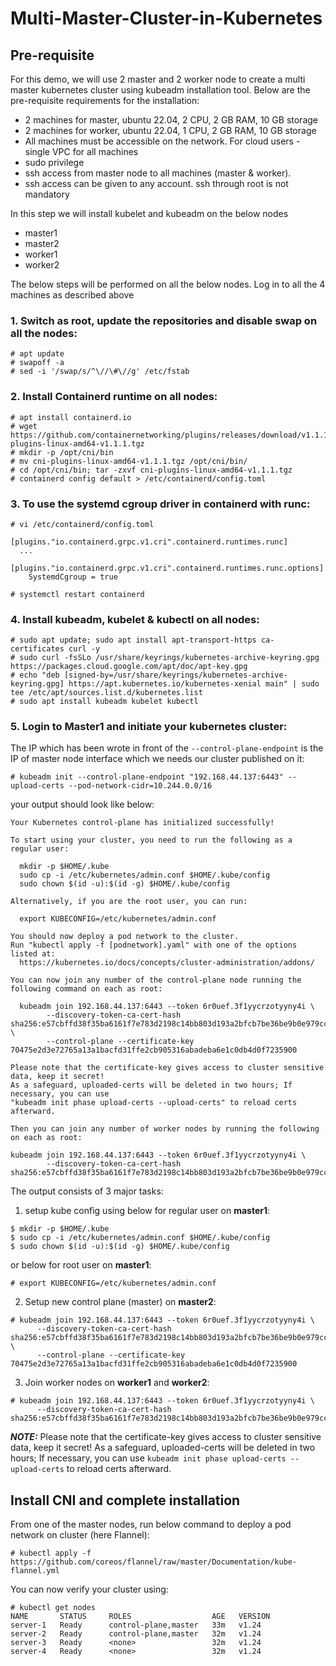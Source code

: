 # Multi-Master-Cluster-in-Kubernetes

## Pre-requisite
For this demo, we will use 2 master and 2 worker node to create a multi master kubernetes cluster using kubeadm installation tool. Below are the pre-requisite requirements for the installation:

* 2 machines for master, ubuntu 22.04, 2 CPU, 2 GB RAM, 10 GB storage
* 2 machines for worker, ubuntu 22.04, 1 CPU, 2 GB RAM, 10 GB storage
* All machines must be accessible on the network. For cloud users - single VPC for all machines
* sudo privilege
* ssh access from master node to all machines (master & worker).
* ssh access can be given to any account. ssh through root is not mandatory

In this step we will install kubelet and kubeadm on the below nodes

* master1
* master2
* worker1
* worker2

The below steps will be performed on all the below nodes.
Log in to all the 4 machines as described above

### 1. Switch as root, update the repositories and disable swap on all the nodes:
```
# apt update
# swapoff -a 
# sed -i '/swap/s/^\//\#\//g' /etc/fstab
```

### 2. Install Containerd runtime on all nodes:
```
# apt install containerd.io
# wget https://github.com/containernetworking/plugins/releases/download/v1.1.1/cni-plugins-linux-amd64-v1.1.1.tgz
# mkdir -p /opt/cni/bin
# mv cni-plugins-linux-amd64-v1.1.1.tgz /opt/cni/bin/
# cd /opt/cni/bin; tar -zxvf cni-plugins-linux-amd64-v1.1.1.tgz
# containerd config default > /etc/containerd/config.toml
```

### 3. To use the systemd cgroup driver in containerd with runc:
```
# vi /etc/containerd/config.toml

[plugins."io.containerd.grpc.v1.cri".containerd.runtimes.runc]
  ...
  [plugins."io.containerd.grpc.v1.cri".containerd.runtimes.runc.options]
    SystemdCgroup = true

# systemctl restart containerd
```

### 4. Install kubeadm, kubelet & kubectl on all nodes:
```
# sudo apt update; sudo apt install apt-transport-https ca-certificates curl -y
# sudo curl -fsSLo /usr/share/keyrings/kubernetes-archive-keyring.gpg https://packages.cloud.google.com/apt/doc/apt-key.gpg
# echo "deb [signed-by=/usr/share/keyrings/kubernetes-archive-keyring.gpg] https://apt.kubernetes.io/kubernetes-xenial main" | sudo tee /etc/apt/sources.list.d/kubernetes.list
# sudo apt install kubeadm kubelet kubectl
```

### 5. Login to Master1 and initiate your kubernetes cluster:
The IP which has been wrote in front of the ```--control-plane-endpoint``` is the IP of master node interface which we needs our cluster published on it:
```
# kubeadm init --control-plane-endpoint "192.168.44.137:6443" --upload-certs --pod-network-cidr=10.244.0.0/16
```
your output should look like below:
```
Your Kubernetes control-plane has initialized successfully!

To start using your cluster, you need to run the following as a regular user:

  mkdir -p $HOME/.kube
  sudo cp -i /etc/kubernetes/admin.conf $HOME/.kube/config
  sudo chown $(id -u):$(id -g) $HOME/.kube/config

Alternatively, if you are the root user, you can run:

  export KUBECONFIG=/etc/kubernetes/admin.conf

You should now deploy a pod network to the cluster.
Run "kubectl apply -f [podnetwork].yaml" with one of the options listed at:
  https://kubernetes.io/docs/concepts/cluster-administration/addons/

You can now join any number of the control-plane node running the following command on each as root:

  kubeadm join 192.168.44.137:6443 --token 6r0uef.3f1yycrzotyyny4i \
        --discovery-token-ca-cert-hash sha256:e57cbffd38f35ba6161f7e783d2198c14bb803d193a2bfcb7be36be9b0e979cc \
        --control-plane --certificate-key 70475e2d3e72765a13a1bacfd31ffe2cb905316abadeba6e1c0db4d0f7235900

Please note that the certificate-key gives access to cluster sensitive data, keep it secret!
As a safeguard, uploaded-certs will be deleted in two hours; If necessary, you can use
"kubeadm init phase upload-certs --upload-certs" to reload certs afterward.

Then you can join any number of worker nodes by running the following on each as root:

kubeadm join 192.168.44.137:6443 --token 6r0uef.3f1yycrzotyyny4i \
        --discovery-token-ca-cert-hash sha256:e57cbffd38f35ba6161f7e783d2198c14bb803d193a2bfcb7be36be9b0e979cc
```
The output consists of 3 major tasks:
  1. setup kube config using below for regular user on **master1**:
  ```
  $ mkdir -p $HOME/.kube
  $ sudo cp -i /etc/kubernetes/admin.conf $HOME/.kube/config
  $ sudo chown $(id -u):$(id -g) $HOME/.kube/config
  ```
  or below for root user on **master1**:
  ```
  # export KUBECONFIG=/etc/kubernetes/admin.conf
  ```
  
  2. Setup new control plane (master) on **master2**:
  ```
  # kubeadm join 192.168.44.137:6443 --token 6r0uef.3f1yycrzotyyny4i \
        --discovery-token-ca-cert-hash sha256:e57cbffd38f35ba6161f7e783d2198c14bb803d193a2bfcb7be36be9b0e979cc \
        --control-plane --certificate-key 70475e2d3e72765a13a1bacfd31ffe2cb905316abadeba6e1c0db4d0f7235900
  ```
  
  3. Join worker nodes on **worker1** and **worker2**:
  ```
  # kubeadm join 192.168.44.137:6443 --token 6r0uef.3f1yycrzotyyny4i \
        --discovery-token-ca-cert-hash sha256:e57cbffd38f35ba6161f7e783d2198c14bb803d193a2bfcb7be36be9b0e979cc
  ```
 
  ***NOTE:***
  Please note that the certificate-key gives access to cluster sensitive data, keep it secret!
  As a safeguard, uploaded-certs will be deleted in two hours; If necessary, you can use
  ```kubeadm init phase upload-certs --upload-certs``` to reload certs afterward.
  
## Install CNI and complete installation
From one of the master nodes, run below command to deploy a pod network on cluster (here Flannel):
```
# kubectl apply -f https://github.com/coreos/flannel/raw/master/Documentation/kube-flannel.yml
```

You can now verify your cluster using:
```
# kubectl get nodes
NAME       STATUS     ROLES                  AGE   VERSION
server-1   Ready      control-plane,master   33m   v1.24
server-2   Ready      control-plane,master   32m   v1.24
server-3   Ready      <none>                 32m   v1.24
server-4   Ready      <none>                 32m   v1.24
```
